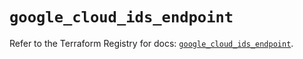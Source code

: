# `google_cloud_ids_endpoint`

Refer to the Terraform Registry for docs: [`google_cloud_ids_endpoint`](https://registry.terraform.io/providers/hashicorp/google/6.37.0/docs/resources/cloud_ids_endpoint).
